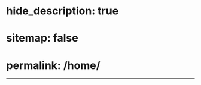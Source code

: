 <!-- ---
layout: blog
title: BLOG
description: >
  BLOG doing nothing

menu:
  - title:             About
    url:               /about/
  - title:             Reading Paper
    url:               /reading/
  - title:             Documentation
    url:               /docs/ -->
# hide_description: true
# sitemap: false
# permalink: /home/
---
